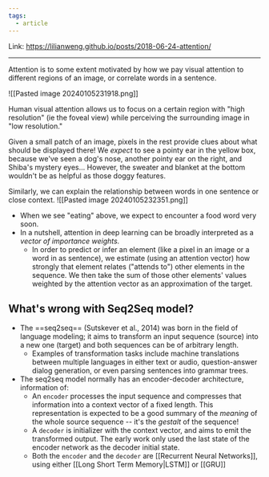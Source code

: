 ```yaml
---
tags:
  - article
---
```



Link: https://lilianweng.github.io/posts/2018-06-24-attention/

---

Attention is to some extent motivated by how we pay visual attention to different regions of an image, or correlate words in a sentence.

![[Pasted image 20240105231918.png]]

Human visual attention allows us to focus on a certain region with "high resolution" (ie the foveal view) while perceiving the surrounding image in "low resolution."

Given a small patch of an image, pixels in the rest provide clues about what should be displayed there! We *expect* to see a pointy ear in the yellow box, because we've seen a dog's nose, another pointy ear on the right, and Shiba's mystery eyes... However, the sweater and blanket at the bottom wouldn't be as helpful as those doggy features.

Similarly, we can explain the relationship between words in one sentence or close context.
![[Pasted image 20240105232351.png]]
- When we see "eating" above, we expect to encounter a food word very soon.
- In a nutshell, attention in deep learning can be broadly interpreted as a *vector of importance weights.*
	- In order to predict or infer an element (like a pixel in an image or a word in as sentence), we estimate (using an attention vector) how strongly that element relates ("attends to") other elements in the sequence. We then take the sum of those other elements' values weighted by the attention vector as an approximation of the target.

## What's wrong with Seq2Seq model?
- The ==seq2seq== (Sutskever et al., 2014) was born in the field of language modeling; it aims to transform an input sequence (source) into a new one (target) and both sequences can be of arbitrary length.
	- Examples of transformation tasks include machine translations between multiple languages in either text or audio, question-answer dialog generation, or even parsing sentences into grammar trees.
- The seq2seq model normally has an encoder-decoder architecture, information of:
	- An `encoder` processes the input sequence and compresses that information into a context vector of a fixed length. This representation is expected to be a good summary of the *meaning* of the whole source sequence -- it's the *gestalt* of the sequence!
	- A `decoder` is initializer with the context vector, and aims to emit the transformed output. The early work only used the last state of the encoder network as the decoder initial state.
	- Both the `encoder` and the `decoder` are [[Recurrent Neural Networks]], using either [[Long Short Term Memory|LSTM]] or [[GRU]]

































